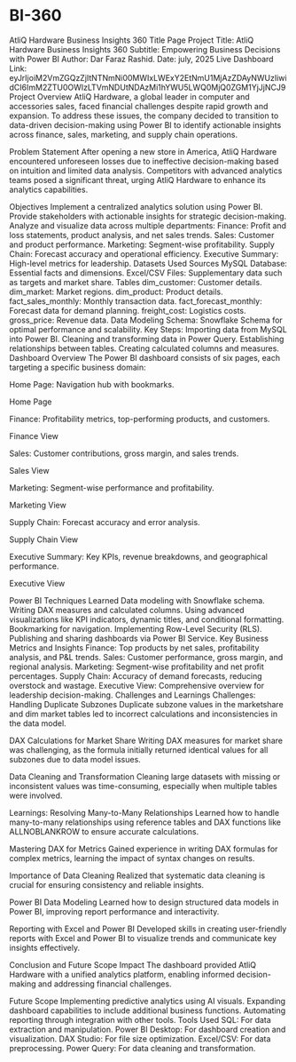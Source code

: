 # BI-360
AtliQ Hardware Business Insights 360
Title Page
Project Title: AtliQ Hardware Business Insights 360
Subtitle: Empowering Business Decisions with Power BI
Author: Dar Faraz Rashid.
Date: july, 2025
Live Dashboard Link: eyJrIjoiM2VmZGQzZjItNTNmNi00MWIxLWExY2EtNmU1MjAzZDAyNWUzIiwidCI6ImM2ZTU0OWIzLTVmNDUtNDAzMi1hYWU5LWQ0MjQ0ZGM1YjJjNCJ9
Project Overview
AtliQ Hardware, a global leader in computer and accessories sales, faced financial challenges despite rapid growth and expansion. To address these issues, the company decided to transition to data-driven decision-making using Power BI to identify actionable insights across finance, sales, marketing, and supply chain operations.

Problem Statement
After opening a new store in America, AtliQ Hardware encountered unforeseen losses due to ineffective decision-making based on intuition and limited data analysis. Competitors with advanced analytics teams posed a significant threat, urging AtliQ Hardware to enhance its analytics capabilities.

Objectives
Implement a centralized analytics solution using Power BI.
Provide stakeholders with actionable insights for strategic decision-making.
Analyze and visualize data across multiple departments:
Finance: Profit and loss statements, product analysis, and net sales trends.
Sales: Customer and product performance.
Marketing: Segment-wise profitability.
Supply Chain: Forecast accuracy and operational efficiency.
Executive Summary: High-level metrics for leadership.
Datasets Used
Sources
MySQL Database: Essential facts and dimensions.
Excel/CSV Files: Supplementary data such as targets and market share.
Tables
dim_customer: Customer details.
dim_market: Market regions.
dim_product: Product details.
fact_sales_monthly: Monthly transaction data.
fact_forecast_monthly: Forecast data for demand planning.
freight_cost: Logistics costs.
gross_price: Revenue data.
Data Modeling
Schema: Snowflake Schema for optimal performance and scalability.
Key Steps:
Importing data from MySQL into Power BI.
Cleaning and transforming data in Power Query.
Establishing relationships between tables.
Creating calculated columns and measures.
Dashboard Overview
The Power BI dashboard consists of six pages, each targeting a specific business domain:

Home Page: Navigation hub with bookmarks.

Home Page

Finance: Profitability metrics, top-performing products, and customers.

Finance View

Sales: Customer contributions, gross margin, and sales trends.

Sales View

Marketing: Segment-wise performance and profitability.

Marketing View

Supply Chain: Forecast accuracy and error analysis.

Supply Chain View

Executive Summary: Key KPIs, revenue breakdowns, and geographical performance.

Executive View

Power BI Techniques Learned
Data modeling with Snowflake schema.
Writing DAX measures and calculated columns.
Using advanced visualizations like KPI indicators, dynamic titles, and conditional formatting.
Bookmarking for navigation.
Implementing Row-Level Security (RLS).
Publishing and sharing dashboards via Power BI Service.
Key Business Metrics and Insights
Finance: Top products by net sales, profitability analysis, and P&L trends.
Sales: Customer performance, gross margin, and regional analysis.
Marketing: Segment-wise profitability and net profit percentages.
Supply Chain: Accuracy of demand forecasts, reducing overstock and wastage.
Executive View: Comprehensive overview for leadership decision-making.
Challenges and Learnings
Challenges:
Handling Duplicate Subzones
Duplicate subzone values in the marketshare and dim market tables led to incorrect calculations and inconsistencies in the data model.

DAX Calculations for Market Share
Writing DAX measures for market share was challenging, as the formula initially returned identical values for all subzones due to data model issues.

Data Cleaning and Transformation
Cleaning large datasets with missing or inconsistent values was time-consuming, especially when multiple tables were involved.

Learnings:
Resolving Many-to-Many Relationships
Learned how to handle many-to-many relationships using reference tables and DAX functions like ALLNOBLANKROW to ensure accurate calculations.

Mastering DAX for Metrics
Gained experience in writing DAX formulas for complex metrics, learning the impact of syntax changes on results.

Importance of Data Cleaning
Realized that systematic data cleaning is crucial for ensuring consistency and reliable insights.

Power BI Data Modeling
Learned how to design structured data models in Power BI, improving report performance and interactivity.

Reporting with Excel and Power BI
Developed skills in creating user-friendly reports with Excel and Power BI to visualize trends and communicate key insights effectively.

Conclusion and Future Scope
Impact
The dashboard provided AtliQ Hardware with a unified analytics platform, enabling informed decision-making and addressing financial challenges.

Future Scope
Implementing predictive analytics using AI visuals.
Expanding dashboard capabilities to include additional business functions.
Automating reporting through integration with other tools.
Tools Used
SQL: For data extraction and manipulation.
Power BI Desktop: For dashboard creation and visualization.
DAX Studio: For file size optimization.
Excel/CSV: For data preprocessing.
Power Query: For data cleaning and transformation.
